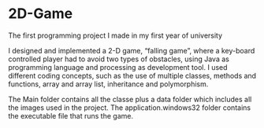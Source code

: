# 2D-Game
The first programming project I made in my first year of university

I designed and implemented a 2-D game, “falling game”, where a key-board controlled player had to avoid two types of obstacles, using Java as programming language and processing as development tool. I used different coding concepts, such as the use of multiple classes, methods and functions, array and array list, inheritance and polymorphism.

The Main folder contains all the classe plus a data folder which includes all the images used in the project.
The application.windows32 folder contains the executable file that runs the game.
